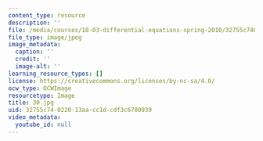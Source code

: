 ```yaml
---
content_type: resource
description: ''
file: /media/courses/18-03-differential-equations-spring-2010/32755c74022013aacc1dcdf3c6700939_30.jpg
file_type: image/jpeg
image_metadata:
  caption: ''
  credit: ''
  image-alt: ''
learning_resource_types: []
license: https://creativecommons.org/licenses/by-nc-sa/4.0/
ocw_type: OCWImage
resourcetype: Image
title: 30.jpg
uid: 32755c74-0220-13aa-cc1d-cdf3c6700939
video_metadata:
  youtube_id: null
---
```

